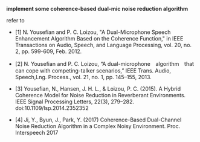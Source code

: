  **implement some coherence-based dual-mic noise reduction algorithm**


refer to 

- [1]  N. Yousefian and P. C. Loizou, "A Dual-Microphone Speech Enhancement Algorithm
    Based on the Coherence Function," in IEEE Transactions on Audio, Speech, and
    Language Processing, vol. 20, no. 2, pp. 599-609, Feb. 2012.

- [2] N. Yousefian and P. C. Loizou, “A dual-microphone　algorithm　that can cope with competing-talker scenarios,” IEEE Trans. Audio, Speech,Lng. Process., vol. 21, no. 1, pp. 145–155, 2013.

- [3] Yousefian, N., Hansen, J. H. L., & Loizou, P. C. (2015). A Hybrid Coherence Model for Noise Reduction in Reverberant Environments. IEEE Signal Processing Letters, 22(3), 279–282. doi:10.1109/lsp.2014.2352352 

- [4] Ji, Y., Byun, J., Park, Y. (2017) Coherence-Based Dual-Channel Noise Reduction
    Algorithm in a Complex Noisy Environment. Proc. Interspeech 2017
  
  

